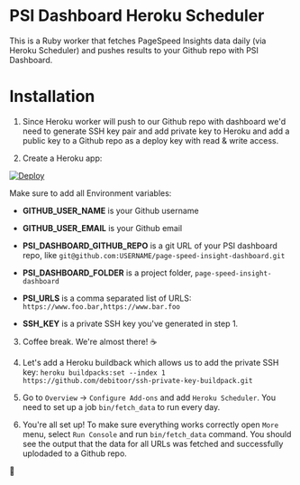 # PSI Dashboard Heroku Scheduler

This is a Ruby worker that fetches PageSpeed Insights data daily (via Heroku Scheduler) and pushes results to your Github repo with PSI Dashboard.

# Installation

1. Since Heroku worker will push to our Github repo with dashboard we'd need to generate SSH key pair and add private key to Heroku and add a public key to a Github repo as a deploy key with read & write access.

2. Create a Heroku app:

[![Deploy](https://www.herokucdn.com/deploy/button.svg)](https://heroku.com/deploy?template=https://github.com/makaroni4/psi_dashboard_heroku_worker)

Make sure to add all Environment variables:

* **GITHUB_USER_NAME** is your Github username
* **GITHUB_USER_EMAIL** is your Github email

* **PSI_DASHBOARD_GITHUB_REPO** is a git URL of your PSI dashboard repo, like `git@github.com:USERNAME/page-speed-insight-dashboard.git`
* **PSI_DASHBOARD_FOLDER** is a project folder, `page-speed-insight-dashboard`

* **PSI_URLS** is a comma separated list of URLS: `https://www.foo.bar,https://www.bar.foo`

* **SSH_KEY** is a private SSH key you've generated in step 1.

3. Coffee break. We're almost there! :coffee:

4. Let's add a Heroku buildback which allows us to add the private SSH key: `heroku buildpacks:set --index 1 https://github.com/debitoor/ssh-private-key-buildpack.git`

5. Go to `Overview` -> `Configure Add-ons` and add `Heroku Scheduler`. You need to set up a job `bin/fetch_data` to run every day.

6. You're all set up! To make sure everything works correctly open `More` menu, select `Run Console` and run `bin/fetch_data` command. You should see the output that the data for all URLs was fetched and successfully uplodaded to a Github repo.

:beers:
